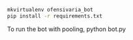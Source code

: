 ``` bash
mkvirtualenv ofensivaria_bot
pip install -r requirements.txt
```

To run the bot with pooling, python bot.py <your token>
